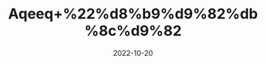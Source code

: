 ---
title: 'Aqeeq+%22%d8%b9%d9%82%db%8c%d9%82'
date: '2022-10-20' 
metatag: '' 
inventory: '0' 
draft: false 
# meta description 
shortDescripton: 'Rough+Agate%22+Agate+stones+are+often+crystals+of+strength+and+courage%2c+they+enhance+our+mental+functions%2c+they+keep+us+sharp+of+mind+and+clear+of+heart.'
description: 'Stone+%d8%af%da%be%d8%a7%d8%aa'
longdescription: ''
featured: True
# product Price
price: '100.0'
# Product Short Description
shortDescription: 'Rough+Agate%22+Agate+stones+are+often+crystals+of+strength+and+courage%2c+they+enhance+our+mental+functions%2c+they+keep+us+sharp+of+mind+and+clear+of+heart.'
productID: 'BB2EF85F-1A23-ED11-9968-005056B3A416'
type: 'products'
category: 'Stone+%d8%af%da%be%d8%a7%d8%aa' 
thumnailproduct: 'https://eraconnect.blob.core.windows.net/product-images/aminsaddiquidawakhana/BB2EF85F-1A23-ED11-9968-005056B3A416.webp' 
images:
  - image: 'https://eraconnect.blob.core.windows.net/product-images/aminsaddiquidawakhana/BB2EF85F-1A23-ED11-9968-005056B3A416.webp'  
Variants:
---